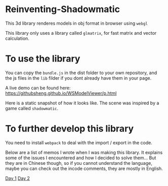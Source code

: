 # Reinventing-Shadowmatic

This 3d library renderes models in obj format in browser using `webgl`

This library only uses a library called `glmatrix`, for fast matrix and vector calculation.

# To use the library

You can copy the `bundle.js` in the dist folder to your own repository, and the js files in the `lib` filder if you dont already have them in your page.

A live demo can be found here: https://githubsheng.github.io/WSModelViewer/p.html

Here is a static snapshot of how it looks like. The scene was inspired by a game called `shadowmatic`.

# To further develop this library

You need to install `webpack` to deal with the import / export in the code.

Below are a list of memos I wrote when I was making this library. It explains some of the issues I encountered and how I decided to solve them... But they are in Chinese though, so if you cannot understand the language, maybe you can check out the incode comments, they are mostly in English.

[Day 1](https://www.evernote.com/shard/s212/nl/2147483647/916b0486-3d26-4b3c-8d56-92ad92a65ee0/)
[Day 2](https://www.evernote.com/shard/s212/nl/2147483647/47ec982e-d6ef-4cfb-81f6-09b047a7d624/)

